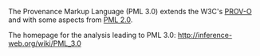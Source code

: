 The Provenance Markup Language (PML 3.0) extends the W3C's [PROV-O](http://www.w3.org/TR/prov-o/) and with some aspects from [PML 2.0](http://inference-web.org/wiki/Documentation).

The homepage for the analysis leading to PML 3.0: http://inference-web.org/wiki/PML_3.0
